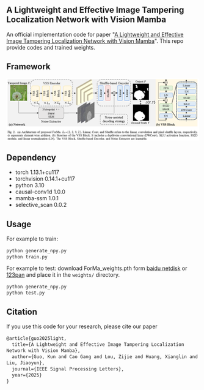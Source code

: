 ## A Lightweight and Effective Image Tampering Localization Network with Vision Mamba
An official implementation code for paper "[A Lightweight and Effective Image Tampering Localization Network with Vision Mamba](https://arxiv.org/abs/2502.09941)". This repo provide codes and trained weights.
## Framework
<p align='center'>  
  <img src='./ForMa_Network.png' width='900'/>
</p>

## Dependency
- torch 1.13.1+cu117
- torchvision 0.14.1+cu117
- python 3.10
- causal-conv1d 1.0.0
- mamba-ssm 1.0.1
- selective_scan 0.0.2

## Usage
For example to train:
```
python generate_npy.py
python train.py 
```

For example to test:
download ForMa_weights.pth form [baidu netdisk](https://pan.baidu.com/s/1A8DrM4KD5iz5bKFAN5XFdw?pwd=1234) or [123pan](https://www.123684.com/s/2pf9-z9NHv) and place it in the `weights/` directory. 
```
python generate_npy.py
python test.py 
```

## Citation
If you use this code for your research, please cite our paper
```
@article{guo2025light,
  title={A Lightweight and Effective Image Tampering Localization Network with Vision Mamba},
  author={Guo, Kun and Cao Gang and Lou, Zijie and Huang, Xianglin and Liu, Jiaoyun},
  journal={IEEE Signal Processing Letters},
  year={2025}
}
```

